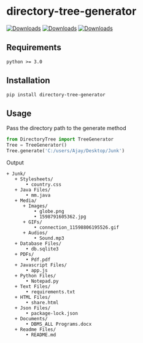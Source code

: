 # directory-tree-generator

[![Downloads](https://pepy.tech/badge/directory-tree-generator/week)](https://pepy.tech/project/directory-tree-generator/week)
[![Downloads](https://pepy.tech/badge/directory-tree-generator/month)](https://pepy.tech/project/directory-tree-generator/month)
[![Downloads](https://pepy.tech/badge/directory-tree-generator)](https://pepy.tech/project/directory-tree-generator)

## Requirements

```
python >= 3.0
```

## Installation
```
pip install directory-tree-generator
```

## Usage
Pass the directory path to the generate method

```python
from DirectoryTree import TreeGenerator
Tree = TreeGenerator()
Tree.generate('C:/users/Ajay/Desktop/Junk')
```

Output
```
+ Junk/
   + Stylesheets/
       • country.css
   + Java Files/
       • mm.java
   + Media/
      + Images/
          • globe.png
          • 1598791605362.jpg
      + GIFs/
          • connection_11598806195526.gif
      + Audios/
          • Sound.mp3
   + Database Files/
       • db.sqlite3
   + PDFs/
       • Pdf.pdf
   + Javascript Files/
       • app.js
   + Python Files/
       • Notepad.py
   + Text Files/
       • requirements.txt
   + HTML Files/
       • share.html
   + Json Files/
       • package-lock.json
   + Documents/
       • DBMS_ALL Programs.docx
   + Readme Files/
       • README.md
```
